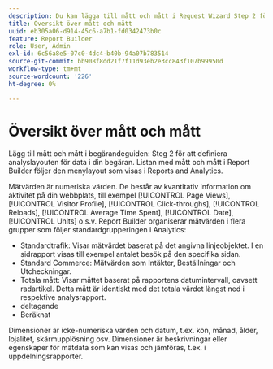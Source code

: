 ```yaml
---
description: Du kan lägga till mått och mått i Request Wizard Step 2 för att definiera Analytics-layouten för data i din begäran. Listan med mått och mått i Report Builder följer den menylayout som visas i Reports and Analytics.
title: Översikt över mått och mått
uuid: eb305a06-d914-45c6-a7b1-fd0342473b0c
feature: Report Builder
role: User, Admin
exl-id: 6c56a8e5-07c0-4dc4-b40b-94a07b783514
source-git-commit: bb908f8dd21f7f11d93eb2e3cc843f107b99950d
workflow-type: tm+mt
source-wordcount: '226'
ht-degree: 0%

---
```


# Översikt över mått och mått

Lägg till mått och mått i begärandeguiden: Steg 2 för att definiera analyslayouten för data i din begäran. Listan med mått och mått i Report Builder följer den menylayout som visas i Reports and Analytics.

Mätvärden är numeriska värden. De består av kvantitativ information om aktivitet på din webbplats, till exempel [!UICONTROL Page Views], [!UICONTROL Visitor Profile], [!UICONTROL Click-throughs], [!UICONTROL Reloads], [!UICONTROL Average Time Spent], [!UICONTROL Date], [!UICONTROL Units] o.s.v. Report Builder organiserar mätvärden i flera grupper som följer standardgrupperingen i Analytics:

* Standardtrafik: Visar mätvärdet baserat på det angivna linjeobjektet. I en sidrapport visas till exempel antalet besök på den specifika sidan.
* Standard Commerce: Mätvärden som Intäkter, Beställningar och Utcheckningar.
* Totala mått: Visar måttet baserat på rapportens datumintervall, oavsett radartikel. Detta mått är identiskt med det totala värdet längst ned i respektive analysrapport.
* deltagande
* Beräknat

Dimensioner är icke-numeriska värden och datum, t.ex. kön, månad, ålder, lojalitet, skärmupplösning osv. Dimensioner är beskrivningar eller egenskaper för mätdata som kan visas och jämföras, t.ex. i uppdelningsrapporter.
